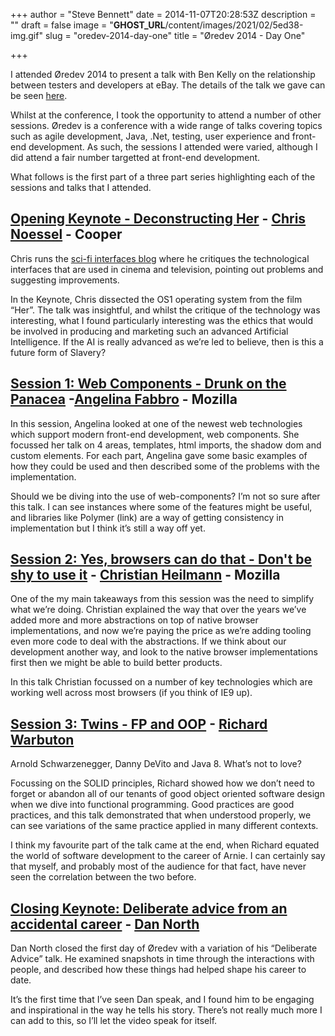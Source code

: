 +++
author = "Steve Bennett"
date = 2014-11-07T20:28:53Z
description = ""
draft = false
image = "__GHOST_URL__/content/images/2021/02/5ed38-img.gif"
slug = "oredev-2014-day-one"
title = "Øredev 2014 - Day One"

+++


I attended Øredev 2014 to present a talk with Ben Kelly on the relationship between testers and developers at eBay. The details of the talk we gave can be seen [here](__GHOST_URL__/2014/11/6/waiter-theres-test-in-my-dev-redev-2014).

Whilst at the conference, I took the opportunity to attend a number of other sessions. Øredev is a conference with a wide range of talks covering topics such as agile development, Java, .Net, testing, user experience and front-end development. As such, the sessions I attended were varied, although I did attend a fair number targetted at front-end development.

What follows is the first part of a three part series highlighting each of the sessions and talks that I attended.

## [Opening Keynote - Deconstructing Her](http://vimeo.com/110979533) - [Chris Noessel](http://twitter.com/chrisnoessel) - Cooper

Chris runs the [sci-fi interfaces blog](http://www.scifiinterfaces.com/) where he critiques the technological interfaces that are used in cinema and television, pointing out problems and suggesting improvements.

In the Keynote, Chris dissected the OS1 operating system from the film “Her”. The talk was insightful, and whilst the critique of the technology was interesting, what I found particularly interesting was the ethics that would be involved in producing and marketing such an advanced Artificial Intelligence. If the AI is really advanced as we’re led to believe, then is this a future form of Slavery?

## [Session 1: Web Components - Drunk on the Panacea](http://vimeo.com/110972839) -[Angelina Fabbro](http://twitter.com/hopefulcyborg) - Mozilla

In this session, Angelina looked at one of the newest web technologies which support modern front-end development, web components. She focussed her talk on 4 areas, templates, html imports, the shadow dom and custom elements. For each part, Angelina gave some basic examples of how they could be used and then described some of the problems with the implementation.

Should we be diving into the use of web-components? I’m not so sure after this talk. I can see instances where some of the features might be useful, and libraries like Polymer (link) are a way of getting consistency in implementation but I think it’s still a way off yet.

## [Session 2: Yes, browsers can do that - Don't be shy to use it](http://vimeo.com/111036366) -  [Christian Heilmann](http://twitter.com/codepo8) - Mozilla

One of the my main takeaways from this session was the need to simplify what we’re doing. Christian explained the way that over the years we’ve added more and more abstractions on top of native browser implementations, and now we’re paying the price as we’re adding tooling even more code to deal with the abstractions. If we think about our development another way, and look to the native browser implementations first then we might be able to build better products.

In this talk Christian focussed on a number of key technologies which are working well across most browsers (if you think of IE9 up).

## [Session 3: Twins - FP and OOP](http://vimeo.com/111041651) -  [Richard Warbuton](http://twitter.com/richardwarburto)

Arnold Schwarzenegger, Danny DeVito and Java 8. What’s not to love?

Focussing on the SOLID principles, Richard showed how we don’t need to forget or abandon all of our tenants of good object oriented software design when we dive into functional programming. Good practices are good practices, and this talk demonstrated that when understood properly, we can see variations of the same practice applied in many different contexts.

I think my favourite part of the talk came at the end, when Richard equated the world of software development to the career of Arnie. I can certainly say that myself, and probably most of the audience for that fact, have never seen the correlation between the two before.

## [Closing Keynote: Deliberate advice from an accidental career](http://vimeo.com/111028823) -  [Dan North](http://twitter.com/tastapod)

Dan North closed the first day of Øredev with a variation of his “Deliberate Advice” talk. He examined snapshots in time through the interactions with people, and described how these things had helped shape his career to date.

It’s the first time that I’ve seen Dan speak, and I found him to be engaging and inspirational in the way he tells his story. There’s not really much more I can add to this, so I’ll let the video speak for itself.



